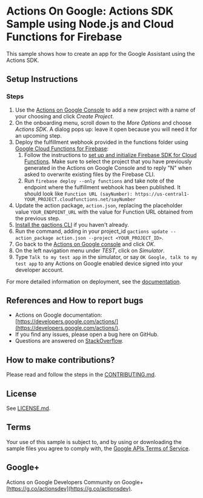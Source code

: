# Actions On Google: Actions SDK Sample using Node.js and Cloud Functions for Firebase

This sample shows how to create an app for the Google Assistant using the Actions SDK.

## Setup Instructions

### Steps
1. Use the [Actions on Google Console](https://console.actions.google.com) to add a new project with a name of your choosing and click *Create Project*.
1. On the onboarding menu, scroll down to the *More Options* and choose *Actions SDK*. A dialog pops up: leave it open because you will need it for an upcoming step.
1. Deploy the fulfillment webhook provided in the functions folder using [Google Cloud Functions for Firebase](https://firebase.google.com/docs/functions/):
   1. Follow the instructions to [set up and initialize Firebase SDK for Cloud Functions](https://firebase.google.com/docs/functions/get-started#set_up_and_initialize_functions_sdk). Make sure to select the project that you have previously generated in the Actions on Google Console and to reply "N" when asked to overwrite existing files by the Firebase CLI.
   1. Run `firebase deploy --only functions` and take note of the endpoint where the fulfillment webhook has been published. It should look like `Function URL (sayNumber): https://us-central1-YOUR_PROJECT.cloudfunctions.net/sayNumber`
1. Update the action package, `action.json`, replacing the placeholder value `YOUR_ENDPOINT_URL` with the value for Function URL obtained from the previous step.
1. [Install the gactions CLI](https://developers.google.com/actions/tools/gactions-cli) if you haven't already.
1. Run the command, adding in your project_id `gactions update --action_package action.json --project <YOUR_PROJECT_ID>`.
1. Go back to the [Actions on Google console](https://console.actions.google.com) and click *OK*.
1. On the left navigation menu under *TEST*, click on *Simulator*.
1. Type `Talk to my test app` in the simulator, or say `OK Google, talk to my test app` to any Actions on Google enabled device signed into your developer account.

For more detailed information on deployment, see the [documentation](https://developers.google.com/actions/sdk/deploy-fulfillment).

## References and How to report bugs
* Actions on Google documentation: [https://developers.google.com/actions/](https://developers.google.com/actions/).
* If you find any issues, please open a bug here on GitHub.
* Questions are answered on [StackOverflow](https://stackoverflow.com/questions/tagged/actions-on-google).

## How to make contributions?
Please read and follow the steps in the [CONTRIBUTING.md](CONTRIBUTING.md).

## License
See [LICENSE.md](LICENSE.md).

## Terms
Your use of this sample is subject to, and by using or downloading the sample files you agree to comply with, the [Google APIs Terms of Service](https://developers.google.com/terms/).

## Google+
Actions on Google Developers Community on Google+ [https://g.co/actionsdev](https://g.co/actionsdev).
